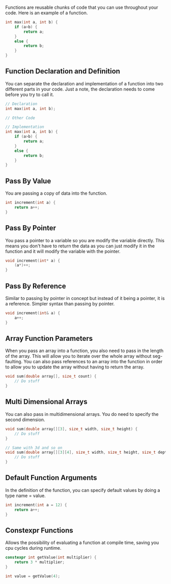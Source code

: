 Functions are reusable chunks of code that you can use throughout your code. Here is an example of a function.
```C++
int max(int a, int b) {
	if (a>b) {
		return a;
	}
	else {
		return b;
	}
}
```

## Function Declaration and Definition
You can separate the declaration and implementation of a function into two different parts in your code. Just a note, the declaration needs to come before you try to call it.
```C++
// Declaration
int max(int a, int b);

// Other Code

// Implementation
int max(int a, int b) {
	if (a>b) {
		return a;
	}
	else {
		return b;
	}
}
```

## Pass By Value
You are passing a copy of data into the function.
```C++
int increment(int a) {
	return a++;
}
```

## Pass By Pointer
You pass a pointer to a variable so you are modify the variable directly. This means you don't have to return the data as you can just modify it in the function and it will modify the variable with the pointer.
```C++
void increment(int* a) {
	(a*)++;
}
```

## Pass By Reference
Similar to passing by pointer in concept but instead of it being a pointer, it is a reference. Simpler syntax than passing by pointer.
```C++
void increment(int& a) {
	a++;
}
```

## Array Function Parameters
When you pass an array into a function, you also need to pass in the length of the array. This will allow you to iterate over the whole array without seg-faulting. You can also pass references to an array into the function in order to allow you to update the array without having to return the array.
```C++
void sum(double array[], size_t count) {
	// Do stuff
}
```

## Multi Dimensional Arrays
You can also pass in multidimensional arrays. You do need to specify the second dimension.
```C++
void sum(double array[][3], size_t width, size_t height) {
	// Do stuff
}

// Same with 3d and so on
void sum(double array[][3][4], size_t width, size_t height, size_t depth) {
	// Do stuff
}
```

## Default Function Arguments
In the definition of the function, you can specify default values by doing a type name = value.
```C++
int increment(int a = 12) {
	return a++;
}
```

## Constexpr Functions
Allows the possibility of evaluating a function at compile time, saving you cpu cycles during runtime.
```C++
constexpr int getValue(int multiplier) {
	return 3 * multiplier;
}

int value = getValue(4);
```